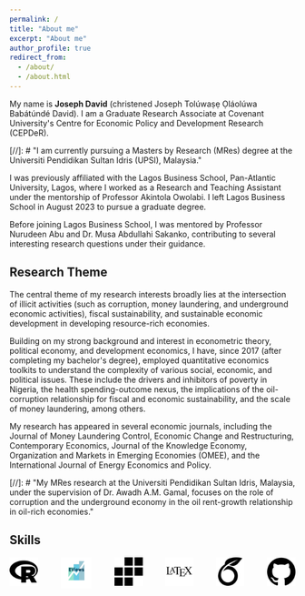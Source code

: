 ```yaml
---
permalink: /
title: "About me"
excerpt: "About me"
author_profile: true
redirect_from: 
  - /about/
  - /about.html
---
```



My name is **Joseph David** (christened Joseph Tolúwaṣẹ Ọláolúwa Babátúndé David). I am a Graduate Research Associate at Covenant University's <a href="https://cepder.covenantuniversity.edu.ng/" style="text-decoration: none" target="_blank">Centre for Economic Policy and Development Research (CEPDeR)</a>.

[//]: # "I am currently pursuing a Masters by Research (MRes) degree at the <a href ="https://fpe.upsi.edu.my/master/"  style="text-decoration: none" target="_blank"></a>Universiti Pendidikan Sultan Idris (UPSI), Malaysia."

I was previously affiliated with the <a href="https://lbs.edu.ng" style="text-decoration: none" target="_blank">Lagos Business School, Pan-Atlantic University</a>, Lagos, where I worked as a Research and Teaching Assistant under the mentorship of <a href="https://www.lbs.edu.ng/faculty_profiles/akintola-owolabi/" style="text-decoration: none" target="_blank">Professor Akintola Owolabi</a>. I left Lagos Business School in August 2023 to pursue a graduate degree.

Before joining Lagos Business School, I was mentored by <a href="https://scholar.google.com.my/citations?user=U2rrsr4AAAAJ&hl=en" style="text-decoration: none" target="_blank">Professor Nurudeen Abu</a> and <a href="https://scholar.google.com/citations?hl=en&user=jklNds0AAAAJ" style="text-decoration: none" target="_blank">Dr. Musa Abdullahi Sakanko</a>, contributing to several interesting research questions under their guidance.

<h2>Research Theme</h2>
The central theme of my research interests broadly lies at the intersection of illicit activities (such as corruption, money laundering, and underground economic activities), fiscal sustainability, and sustainable economic development in developing resource-rich economies.

Building on my strong background and interest in econometric theory, political economy, and development economics, I have, since 2017 (after completing my bachelor's degree), employed quantitative economics toolkits to understand the complexity of various social, economic, and political issues. These include the drivers and inhibitors of poverty in Nigeria, the health spending-outcome nexus, the implications of the oil-corruption relationship for fiscal and economic sustainability, and the scale of money laundering, among others.

My research has appeared in several economic journals, including the Journal of Money Laundering Control, Economic Change and Restructuring, Contemporary Economics, Journal of the Knowledge Economy, Organization and Markets in Emerging Economies (OMEE), and the International Journal of Energy Economics and Policy.

[//]: # "My MRes research at the Universiti Pendidikan Sultan Idris, Malaysia, under the supervision of <a href="https://scholar.google.com/citations?user=Qjft0HoAAAAJ&hl=en" style="text-decoration:none" target="_blank">Dr. Awadh A.M. Gamal</a>, focuses on the role of corruption and the underground economy in the oil rent-growth relationship in oil-rich economies."

<div>
  <h2>Skills</h2>
  <div style="display: flex; justify-content: space-between;">
  <img src="/images/r_icon.png" alt="R programming" style="width: 50px; height: 50px;">
  <img src="/images/eviews_icon.png" alt="EViews" style="width: 55px; height: 55px;">
  <img src="/images/stata_icon.png" alt="Stata" style="width: 50px; height: 50px;">
  <img src="/images/latex_icon.jpg" alt="LaTeX" style="width: 50px; height: 50px;">
  <img src="/images/overleaf_icon.png" alt="Overleaf" style="width: 50px; height: 50px;">
  <img src="/images/github_icon.png" alt="GitHub" style="width: 50px; height: 50px;">
  </div>
</div>
